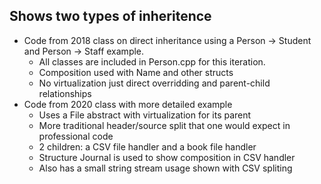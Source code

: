 ## Shows two types of inheritence
  - Code from 2018 class on direct inheritance using a Person -> Student and Person -> Staff example.
      - All classes are included in Person.cpp for this iteration.
      - Composition used with Name and other structs
      - No virtualization just direct overridding and parent-child relationships
  - Code from 2020 class with more detailed example
      - Uses a File abstract with virtualization for its parent
      - More traditional header/source split that one would expect in professional code
      - 2 children: a CSV file handler and a book file handler
      - Structure Journal is used to show composition in CSV handler
      - Also has a small string stream usage shown with CSV spliting
  
